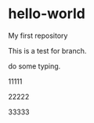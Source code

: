 # hello-world
My first repository

This is a test for branch.

do some typing.

11111

22222

33333
